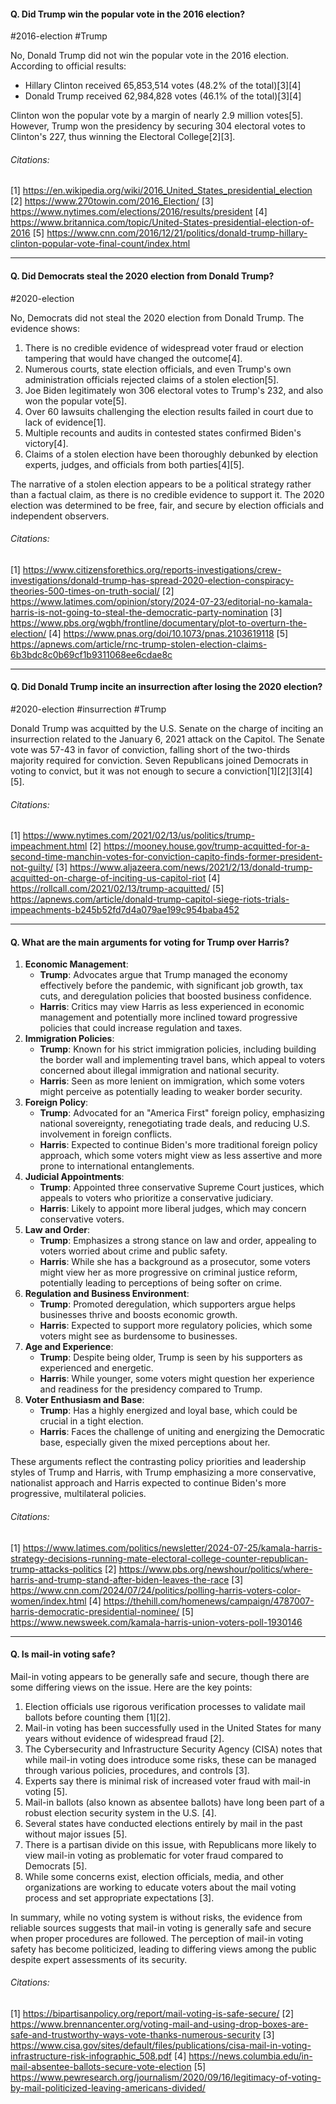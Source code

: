 #### Q. Did Trump win the popular vote in the 2016 election?

#2016-election #Trump 

No, Donald Trump did not win the popular vote in the 2016 election. According to official results:

- Hillary Clinton received 65,853,514 votes (48.2% of the total)[3][4]
- Donald Trump received 62,984,828 votes (46.1% of the total)[3][4]

Clinton won the popular vote by a margin of nearly 2.9 million votes[5]. However, Trump won the presidency by securing 304 electoral votes to Clinton's 227, thus winning the Electoral College[2][3].
###### Citations:
[1] https://en.wikipedia.org/wiki/2016_United_States_presidential_election
[2] https://www.270towin.com/2016_Election/
[3] https://www.nytimes.com/elections/2016/results/president
[4] https://www.britannica.com/topic/United-States-presidential-election-of-2016
[5] https://www.cnn.com/2016/12/21/politics/donald-trump-hillary-clinton-popular-vote-final-count/index.html

---
#### Q. Did Democrats steal the 2020 election from Donald Trump?

#2020-election 

No, Democrats did not steal the 2020 election from Donald Trump. The evidence shows:

1. There is no credible evidence of widespread voter fraud or election tampering that would have changed the outcome[4].
2. Numerous courts, state election officials, and even Trump's own administration officials rejected claims of a stolen election[5].
3. Joe Biden legitimately won 306 electoral votes to Trump's 232, and also won the popular vote[5].
4. Over 60 lawsuits challenging the election results failed in court due to lack of evidence[1].
5. Multiple recounts and audits in contested states confirmed Biden's victory[4].
6. Claims of a stolen election have been thoroughly debunked by election experts, judges, and officials from both parties[4][5].

The narrative of a stolen election appears to be a political strategy rather than a factual claim, as there is no credible evidence to support it. The 2020 election was determined to be free, fair, and secure by election officials and independent observers.
###### Citations:
[1] https://www.citizensforethics.org/reports-investigations/crew-investigations/donald-trump-has-spread-2020-election-conspiracy-theories-500-times-on-truth-social/
[2] https://www.latimes.com/opinion/story/2024-07-23/editorial-no-kamala-harris-is-not-going-to-steal-the-democratic-party-nomination
[3] https://www.pbs.org/wgbh/frontline/documentary/plot-to-overturn-the-election/
[4] https://www.pnas.org/doi/10.1073/pnas.2103619118
[5] https://apnews.com/article/rnc-trump-stolen-election-claims-6b3bdc8c0b69cf1b9311068ee6cdae8c

---
#### Q. Did Donald Trump incite an insurrection after losing the 2020 election?

#2020-election  #insurrection #Trump 

Donald Trump was acquitted by the U.S. Senate on the charge of inciting an insurrection related to the January 6, 2021 attack on the Capitol. The Senate vote was 57-43 in favor of conviction, falling short of the two-thirds majority required for conviction. Seven Republicans joined Democrats in voting to convict, but it was not enough to secure a conviction[1][2][3][4][5].
###### Citations:
[1] https://www.nytimes.com/2021/02/13/us/politics/trump-impeachment.html
[2] https://mooney.house.gov/trump-acquitted-for-a-second-time-manchin-votes-for-conviction-capito-finds-former-president-not-guilty/
[3] https://www.aljazeera.com/news/2021/2/13/donald-trump-acquitted-on-charge-of-inciting-us-capitol-riot
[4] https://rollcall.com/2021/02/13/trump-acquitted/
[5] https://apnews.com/article/donald-trump-capitol-siege-riots-trials-impeachments-b245b52fd7d4a079ae199c954baba452

---

#### Q. What are the main arguments for voting for Trump over Harris?

1. **Economic Management**:
   - **Trump**: Advocates argue that Trump managed the economy effectively before the pandemic, with significant job growth, tax cuts, and deregulation policies that boosted business confidence.
   - **Harris**: Critics may view Harris as less experienced in economic management and potentially more inclined toward progressive policies that could increase regulation and taxes.
2. **Immigration Policies**:
   - **Trump**: Known for his strict immigration policies, including building the border wall and implementing travel bans, which appeal to voters concerned about illegal immigration and national security.
   - **Harris**: Seen as more lenient on immigration, which some voters might perceive as potentially leading to weaker border security.
3. **Foreign Policy**:
   - **Trump**: Advocated for an "America First" foreign policy, emphasizing national sovereignty, renegotiating trade deals, and reducing U.S. involvement in foreign conflicts.
   - **Harris**: Expected to continue Biden's more traditional foreign policy approach, which some voters might view as less assertive and more prone to international entanglements.
4. **Judicial Appointments**:
   - **Trump**: Appointed three conservative Supreme Court justices, which appeals to voters who prioritize a conservative judiciary.
   - **Harris**: Likely to appoint more liberal judges, which may concern conservative voters.
5. **Law and Order**:
   - **Trump**: Emphasizes a strong stance on law and order, appealing to voters worried about crime and public safety.
   - **Harris**: While she has a background as a prosecutor, some voters might view her as more progressive on criminal justice reform, potentially leading to perceptions of being softer on crime.
6. **Regulation and Business Environment**:
   - **Trump**: Promoted deregulation, which supporters argue helps businesses thrive and boosts economic growth.
   - **Harris**: Expected to support more regulatory policies, which some voters might see as burdensome to businesses.
7. **Age and Experience**:
   - **Trump**: Despite being older, Trump is seen by his supporters as experienced and energetic.
   - **Harris**: While younger, some voters might question her experience and readiness for the presidency compared to Trump.
8. **Voter Enthusiasm and Base**:
   - **Trump**: Has a highly energized and loyal base, which could be crucial in a tight election.
   - **Harris**: Faces the challenge of uniting and energizing the Democratic base, especially given the mixed perceptions about her.

These arguments reflect the contrasting policy priorities and leadership styles of Trump and Harris, with Trump emphasizing a more conservative, nationalist approach and Harris expected to continue Biden's more progressive, multilateral policies.
###### Citations:
[1] https://www.latimes.com/politics/newsletter/2024-07-25/kamala-harris-strategy-decisions-running-mate-electoral-college-counter-republican-trump-attacks-politics
[2] https://www.pbs.org/newshour/politics/where-harris-and-trump-stand-after-biden-leaves-the-race
[3] https://www.cnn.com/2024/07/24/politics/polling-harris-voters-color-women/index.html
[4] https://thehill.com/homenews/campaign/4787007-harris-democratic-presidential-nominee/
[5] https://www.newsweek.com/kamala-harris-union-voters-poll-1930146

---
#### Q. Is mail-in voting safe?

Mail-in voting appears to be generally safe and secure, though there are some differing views on the issue. Here are the key points:

1. Election officials use rigorous verification processes to validate mail ballots before counting them [1][2].
2. Mail-in voting has been successfully used in the United States for many years without evidence of widespread fraud [2].
3. The Cybersecurity and Infrastructure Security Agency (CISA) notes that while mail-in voting does introduce some risks, these can be managed through various policies, procedures, and controls [3].
4. Experts say there is minimal risk of increased voter fraud with mail-in voting [5].
5. Mail-in ballots (also known as absentee ballots) have long been part of a robust election security system in the U.S. [4].
6. Several states have conducted elections entirely by mail in the past without major issues [5].
7. There is a partisan divide on this issue, with Republicans more likely to view mail-in voting as problematic for voter fraud compared to Democrats [5].
8. While some concerns exist, election officials, media, and other organizations are working to educate voters about the mail voting process and set appropriate expectations [3].

In summary, while no voting system is without risks, the evidence from reliable sources suggests that mail-in voting is generally safe and secure when proper procedures are followed. The perception of mail-in voting safety has become politicized, leading to differing views among the public despite expert assessments of its security.
###### Citations:
[1] https://bipartisanpolicy.org/report/mail-voting-is-safe-secure/
[2] https://www.brennancenter.org/voting-mail-and-using-drop-boxes-are-safe-and-trustworthy-ways-vote-thanks-numerous-security
[3] https://www.cisa.gov/sites/default/files/publications/cisa-mail-in-voting-infrastructure-risk-infographic_508.pdf
[4] https://news.columbia.edu/in-mail-absentee-ballots-secure-vote-election
[5] https://www.pewresearch.org/journalism/2020/09/16/legitimacy-of-voting-by-mail-politicized-leaving-americans-divided/